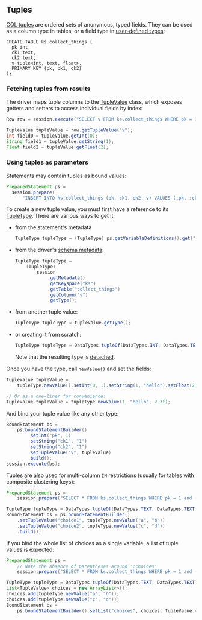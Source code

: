 ## Tuples

[CQL tuples][cql_doc] are ordered sets of anonymous, typed fields. They can be used as a column type
in tables, or a field type in [user-defined types](../udts/):

```
CREATE TABLE ks.collect_things (
  pk int,
  ck1 text,
  ck2 text,
  v tuple<int, text, float>,
  PRIMARY KEY (pk, ck1, ck2)
);
```

### Fetching tuples from results

The driver maps tuple columns to the [TupleValue] class, which exposes getters and setters to access
individual fields by index:

```java
Row row = session.execute("SELECT v FROM ks.collect_things WHERE pk = 1").one();

TupleValue tupleValue = row.getTupleValue("v");
int field0 = tupleValue.getInt(0);
String field1 = tupleValue.getString(1);
Float field2 = tupleValue.getFloat(2);
```

### Using tuples as parameters

Statements may contain tuples as bound values:

```java
PreparedStatement ps =
  session.prepare(
      "INSERT INTO ks.collect_things (pk, ck1, ck2, v) VALUES (:pk, :ck1, :ck2, :v)");
```

To create a new tuple value, you must first have a reference to its [TupleType]. There are various
ways to get it:
  
* from the statement's metadata

    ```java
    TupleType tupleType = (TupleType) ps.getVariableDefinitions().get("v").getType();
    ```

* from the driver's [schema metadata](../metadata/schema/):

    ```java
    TupleType tupleType =
        (TupleType)
            session
                .getMetadata()
                .getKeyspace("ks")
                .getTable("collect_things")
                .getColumn("v")
                .getType();
    ```

* from another tuple value:

    ```java
    TupleType tupleType = tupleValue.getType();
    ``` 
  
* or creating it from scratch:

    ```java
    TupleType tupleType = DataTypes.tupleOf(DataTypes.INT, DataTypes.TEXT, DataTypes.FLOAT);
    ```

    Note that the resulting type is [detached](../detachable_types).
  
Once you have the type, call `newValue()` and set the fields:

```java
TupleValue tupleValue =
    tupleType.newValue().setInt(0, 1).setString(1, "hello").setFloat(2, 2.3f);

// Or as a one-liner for convenience:
TupleValue tupleValue = tupleType.newValue(1, "hello", 2.3f);
```

And bind your tuple value like any other type:

```java
BoundStatement bs =
    ps.boundStatementBuilder()
        .setInt("pk", 1)
        .setString("ck1", "1")
        .setString("ck2", "1")
        .setTupleValue("v", tupleValue)
        .build();
session.execute(bs);
```

Tuples are also used for multi-column `IN` restrictions (usually for tables with composite
clustering keys):

```java
PreparedStatement ps =
    session.prepare("SELECT * FROM ks.collect_things WHERE pk = 1 and (ck1, ck2) IN (:choice1, :choice2)");

TupleType tupleType = DataTypes.tupleOf(DataTypes.TEXT, DataTypes.TEXT);
BoundStatement bs = ps.boundStatementBuilder()
    .setTupleValue("choice1", tupleType.newValue("a", "b"))
    .setTupleValue("choice2", tupleType.newValue("c", "d"))
    .build();
```

If you bind the whole list of choices as a single variable, a list of tuple values is expected:

```java
PreparedStatement ps =
    // Note the absence of parentheses around ':choices'
    session.prepare("SELECT * FROM ks.collect_things WHERE pk = 1 and (ck1, ck2) IN :choices");

TupleType tupleType = DataTypes.tupleOf(DataTypes.TEXT, DataTypes.TEXT);
List<TupleValue> choices = new ArrayList<>();
choices.add(tupleType.newValue("a", "b"));
choices.add(tupleType.newValue("c", "d"));
BoundStatement bs =
    ps.boundStatementBuilder().setList("choices", choices, TupleValue.class).build();
```

[cql_doc]: https://docs.datastax.com/en/cql/3.3/cql/cql_reference/tupleType.html

[TupleType]:  https://docs.datastax.com/en/drivers/java/4.2/com/datastax/oss/driver/api/core/type/TupleType.html
[TupleValue]: https://docs.datastax.com/en/drivers/java/4.2/com/datastax/oss/driver/api/core/data/TupleValue.html
